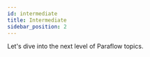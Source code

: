 ```yaml
---
id: intermediate
title: Intermediate
sidebar_position: 2
---
```


Let's dive into the next level of Paraflow topics.
